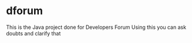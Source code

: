 # dforum

This is the Java project done for Developers Forum
Using this you can ask doubts and clarify that
